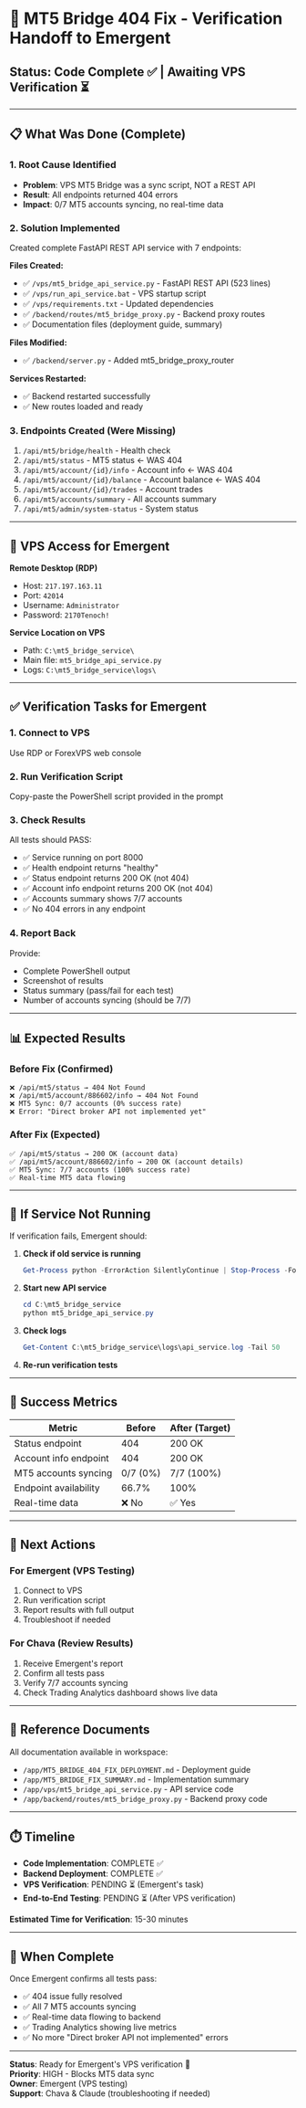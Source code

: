 # 🎯 MT5 Bridge 404 Fix - Verification Handoff to Emergent

## Status: Code Complete ✅ | Awaiting VPS Verification ⏳

---

## 📋 What Was Done (Complete)

### 1. Root Cause Identified
- **Problem**: VPS MT5 Bridge was a sync script, NOT a REST API
- **Result**: All endpoints returned 404 errors
- **Impact**: 0/7 MT5 accounts syncing, no real-time data

### 2. Solution Implemented
Created complete FastAPI REST API service with 7 endpoints:

**Files Created:**
- ✅ `/vps/mt5_bridge_api_service.py` - FastAPI REST API (523 lines)
- ✅ `/vps/run_api_service.bat` - VPS startup script
- ✅ `/vps/requirements.txt` - Updated dependencies
- ✅ `/backend/routes/mt5_bridge_proxy.py` - Backend proxy routes
- ✅ Documentation files (deployment guide, summary)

**Files Modified:**
- ✅ `/backend/server.py` - Added mt5_bridge_proxy_router

**Services Restarted:**
- ✅ Backend restarted successfully
- ✅ New routes loaded and ready

### 3. Endpoints Created (Were Missing)
1. `/api/mt5/bridge/health` - Health check
2. `/api/mt5/status` - MT5 status ← WAS 404
3. `/api/mt5/account/{id}/info` - Account info ← WAS 404
4. `/api/mt5/account/{id}/balance` - Account balance ← WAS 404
5. `/api/mt5/account/{id}/trades` - Account trades
6. `/api/mt5/accounts/summary` - All accounts summary
7. `/api/mt5/admin/system-status` - System status

---

## 🔐 VPS Access for Emergent

**Remote Desktop (RDP)**
- Host: `217.197.163.11`
- Port: `42014`
- Username: `Administrator`
- Password: `2170Tenoch!`

**Service Location on VPS**
- Path: `C:\mt5_bridge_service\`
- Main file: `mt5_bridge_api_service.py`
- Logs: `C:\mt5_bridge_service\logs\`

---

## ✅ Verification Tasks for Emergent

### 1. Connect to VPS
Use RDP or ForexVPS web console

### 2. Run Verification Script
Copy-paste the PowerShell script provided in the prompt

### 3. Check Results
All tests should PASS:
- ✅ Service running on port 8000
- ✅ Health endpoint returns "healthy"
- ✅ Status endpoint returns 200 OK (not 404)
- ✅ Account info endpoint returns 200 OK (not 404)
- ✅ Accounts summary shows 7/7 accounts
- ✅ No 404 errors in any endpoint

### 4. Report Back
Provide:
- Complete PowerShell output
- Screenshot of results
- Status summary (pass/fail for each test)
- Number of accounts syncing (should be 7/7)

---

## 📊 Expected Results

### Before Fix (Confirmed)
```
❌ /api/mt5/status → 404 Not Found
❌ /api/mt5/account/886602/info → 404 Not Found
❌ MT5 Sync: 0/7 accounts (0% success rate)
❌ Error: "Direct broker API not implemented yet"
```

### After Fix (Expected)
```
✅ /api/mt5/status → 200 OK (account data)
✅ /api/mt5/account/886602/info → 200 OK (account details)
✅ MT5 Sync: 7/7 accounts (100% success rate)
✅ Real-time MT5 data flowing
```

---

## 🚨 If Service Not Running

If verification fails, Emergent should:

1. **Check if old service is running**
   ```powershell
   Get-Process python -ErrorAction SilentlyContinue | Stop-Process -Force
   ```

2. **Start new API service**
   ```powershell
   cd C:\mt5_bridge_service
   python mt5_bridge_api_service.py
   ```

3. **Check logs**
   ```powershell
   Get-Content C:\mt5_bridge_service\logs\api_service.log -Tail 50
   ```

4. **Re-run verification tests**

---

## 🎯 Success Metrics

| Metric | Before | After (Target) |
|--------|--------|----------------|
| Status endpoint | 404 | 200 OK |
| Account info endpoint | 404 | 200 OK |
| MT5 accounts syncing | 0/7 (0%) | 7/7 (100%) |
| Endpoint availability | 66.7% | 100% |
| Real-time data | ❌ No | ✅ Yes |

---

## 📝 Next Actions

### For Emergent (VPS Testing)
1. Connect to VPS
2. Run verification script
3. Report results with full output
4. Troubleshoot if needed

### For Chava (Review Results)
1. Receive Emergent's report
2. Confirm all tests pass
3. Verify 7/7 accounts syncing
4. Check Trading Analytics dashboard shows live data

---

## 📂 Reference Documents

All documentation available in workspace:
- `/app/MT5_BRIDGE_404_FIX_DEPLOYMENT.md` - Deployment guide
- `/app/MT5_BRIDGE_FIX_SUMMARY.md` - Implementation summary
- `/app/vps/mt5_bridge_api_service.py` - API service code
- `/app/backend/routes/mt5_bridge_proxy.py` - Backend proxy code

---

## ⏱️ Timeline

- **Code Implementation**: COMPLETE ✅
- **Backend Deployment**: COMPLETE ✅
- **VPS Verification**: PENDING ⏳ (Emergent's task)
- **End-to-End Testing**: PENDING ⏳ (After VPS verification)

**Estimated Time for Verification**: 15-30 minutes

---

## 🎉 When Complete

Once Emergent confirms all tests pass:
- ✅ 404 issue fully resolved
- ✅ All 7 MT5 accounts syncing
- ✅ Real-time data flowing to backend
- ✅ Trading Analytics showing live metrics
- ✅ No more "Direct broker API not implemented" errors

---

**Status**: Ready for Emergent's VPS verification 🚀  
**Priority**: HIGH - Blocks MT5 data sync  
**Owner**: Emergent (VPS testing)  
**Support**: Chava & Claude (troubleshooting if needed)
